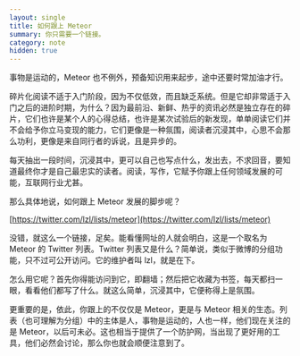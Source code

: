 ```yaml
---
layout: single
title: 如何跟上 Meteor
summary: 你只需要一个链接。
category: note
hidden: true
---
```


事物是运动的，Meteor 也不例外，预备知识用来起步，途中还要时常加油才行。

碎片化阅读不适于入门阶段，因为不仅低效，而且缺乏系统。但是它却非常适于入门之后的进阶时期，为什么？因为最前沿、新鲜、热乎的资讯必然是独立存在的碎片，它们也许是某个人的心得总结，也许是某次试验后的新发现，单单阅读它们并不会给予你立马变现的能力，它们更像是一种氛围，阅读者沉浸其中，心思不会那么功利，更像是来自同行者的诉说，且是异步的。

每天抽出一段时间，沉浸其中，更可以自己也写点什么，发出去，不求回音，要知道最终你才是自己最忠实的读者。阅读，写作，它赋予你跟上任何领域发展的可能，互联网行业尤甚。

那么具体地说，如何跟上 Meteor 发展的脚步呢？

[https://twitter.com/lzl/lists/meteor](https://twitter.com/lzl/lists/meteor)

没错，就这么一个链接，足矣。能看懂网址的人就会明白，这是一个取名为 Meteor 的 Twitter 列表。Twitter 列表又是什么？简单说，类似于微博的分组功能，只不过可公开访问。它的维护者叫 lzl，就是在下。

怎么用它呢？首先你得能访问到它，即翻墙；然后把它收藏为书签，每天都扫一眼，看看他们都写了什么。就这么简单，沉浸其中，它便称得上是氛围。

更重要的是，依此，你跟上的不仅仅是 Meteor，更是与 Meteor 相关的生态。列表（也可理解为分组）中的主体是人，事物是运动的，人也一样，他们现在关注的是 Meteor，以后可未必。这也相当于提供了一个防护网，当出现了更好用的工具，他们必然会讨论，那么你也就会顺便注意到了。
